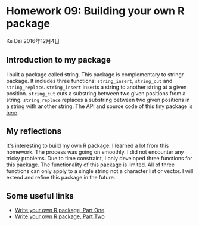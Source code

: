 Homework 09: Building your own R package
================
Ke Dai
2016年12月4日

Introduction to my package
--------------------------

I built a package called string. This package is complementary to stringr package. It includes three functions: `string_insert`, `string_cut` and `string_replace`. `string_insert` inserts a string to another string at a given position. `string_cut` cuts a substring between two given positions from a string. `string_replace` replaces a substring between two given positions in a string with another string. The API and source code of this tiny package is [here](https://github.com/mynamedaike/string).

My reflections
--------------

It's interesting to build my own R package. I learned a lot from this homework. The process was going on smoothly. I did not encounter any tricky problems. Due to time constraint, I only developed three functions for this package. The functionality of this package is limited. All of three functions can only apply to a single string not a character list or vector. I will extend and refine this package in the future.

Some useful links
-----------------

-   [Write your own R package, Part One](http://stat545.com/packages04_foofactors-package-01.html)
-   [Write your own R package, Part Two](http://stat545.com/packages05_foofactors-package-02.html)
